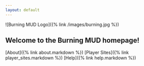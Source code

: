 ```yaml
---
layout: default
---
```

![Burning MUD Logo]({% link /images/burning.jpg %})

## Welcome to the Burning MUD homepage!

[About]({% link about.markdown %})
[Player Sites]({% link player_sites.markdown %})
[Help]({% link help.markdown %})
